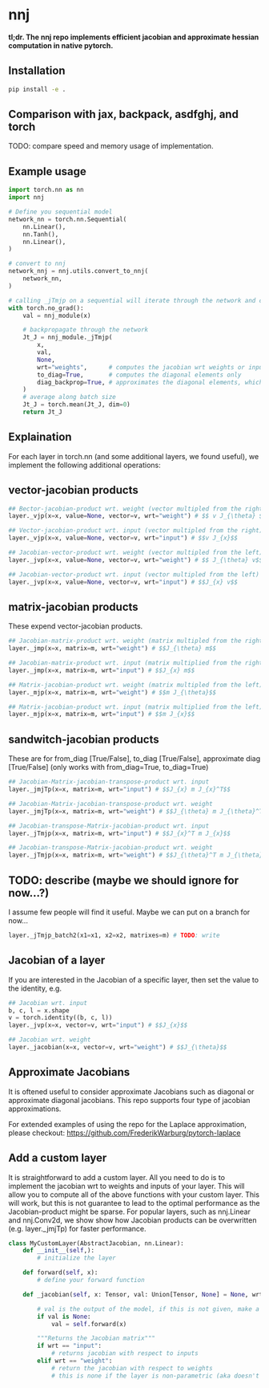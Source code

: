 # nnj

**tl;dr. The nnj repo implements efficient jacobian and approximate hessian computation in native pytorch.**

## Installation

```bash
pip install -e .
```

## Comparison with jax, backpack, asdfghj, and torch

TODO: compare speed and memory usage of implementation.

## Example usage

```python
import torch.nn as nn
import nnj

# Define you sequential model
network_nn = torch.nn.Sequential(
    nn.Linear(),
    nn.Tanh(),
    nn.Linear(),
)

# convert to nnj
network_nnj = nnj.utils.convert_to_nnj(
    network_nn,
)

# calling _jTmjp on a sequential will iterate through the network and compute jacobian-tranposed matrix jacobian product (e.g. Generalized-Gauss Newton approximation of the hessian) of the nnj network. 
with torch.no_grad():
    val = nnj_module(x)

    # backpropagate through the network
    Jt_J = nnj_module._jTmjp(
        x, 
        val,
        None,
        wrt="weights",      # computes the jacobian wrt weights or inputs
        to_diag=True,       # computes the diagonal elements only
        diag_backprop=True, # approximates the diagonal elements, which speeds up the computations
    )
    # average along batch size
    Jt_J = torch.mean(Jt_J, dim=0)
    return Jt_J
```

## Explaination

For each layer in torch.nn (and some additional layers, we found useful), we implement the following additional operations:


## vector-jacobian products
```python
## Bector-jacobian-product wrt. weight (vector multipled from the right)
layer._vjp(x=x, value=None, vector=v, wrt="weight") # $$ v J_{\theta} $$

## Vector-jacobian-product wrt. input (vector multipled from the right)
layer._vjp(x=x, value=None, vector=v, wrt="input") # $$v J_{x}$$

## Jacobian-vector-product wrt. weight (vector multipled from the left)
layer._jvp(x=x, value=None, vector=v, wrt="weight") # $$ J_{\theta} v$$

## Jacobian-vector-product wrt. input (vector multipled from the left)
layer._jvp(x=x, value=None, vector=v, wrt="input") # $$J_{x} v$$
```

## matrix-jacobian products
These expend vector-jacobian products.
```python
## Jacobian-matrix-product wrt. weight (matrix multipled from the right)
layer._jmp(x=x, matrix=m, wrt="weight") # $$J_{\theta} m$$

## Jacobian-matrix-product wrt. input (matrix multiplied from the right)
layer._jmp(x=x, matrix=m, wrt="input") # $$J_{x} m$$

## Matrix-jacobian-product wrt. weight (matrix multipled from the left)
layer._mjp(x=x, matrix=m, wrt="weight") # $$m J_{\theta}$$

## Matrix-jacobian-product wrt. input (matrix multiplied from the left)
layer._mjp(x=x, matrix=m, wrt="input") # $$m J_{x}$$
```

## sandwitch-jacobian products
These are for from_diag [True/False], to_diag [True/False], approximate diag [True/False] (only works with from_diag=True, to_diag=True)
```python
## Jacobian-Matrix-jacobian-transpose-product wrt. input 
layer._jmjTp(x=x, matrix=m, wrt="input") # $$J_{x} m J_{x}^T$$

## Jacobian-Matrix-jacobian-transpose-product wrt. weight 
layer._jmjTp(x=x, matrix=m, wrt="weight") # $$J_{\theta} m J_{\theta}^T$$

## Jacobian-transpose-Matrix-jacobian-product wrt. input 
layer._jTmjp(x=x, matrix=m, wrt="input") # $$J_{x}^T m J_{x}$$

## Jacobian-transpose-Matrix-jacobian-product wrt. weight 
layer._jTmjp(x=x, matrix=m, wrt="weight") # $$J_{\theta}^T m J_{\theta}$$
```

## TODO: describe (maybe we should ignore for now...?)
I assume few people will find it useful. Maybe we can put on a branch for now...
```python
layer._jTmjp_batch2(x1=x1, x2=x2, matrixes=m) # TODO: write
```

## Jacobian of a layer
If you are interested in the Jacobian of a specific layer, then set the value to the identity, e.g. 

```python
## Jacobian wrt. input
b, c, l = x.shape
v = torch.identity((b, c, l))
layer._jvp(x=x, vector=v, wrt="input") # $$J_{x}$$

## Jacobian wrt. weight
layer._jacobian(x=x, vector=v, wrt="weight") # $$J_{\theta}$$
```

## Approximate Jacobians

It is oftened useful to consider approximate Jacobians such as diagonal or approximate diagonal jacobians. This repo supports four type of jacobian approximations. 




For extended examples of using the repo for the Laplace approximation, please checkout: https://github.com/FrederikWarburg/pytorch-laplace

## Add a custom layer

It is straightforward to add a custom layer. All you need to do is to implement the jacobian wrt to weights and inputs of your layer. This will allow you to compute all of the above functions with your custom layer. This will work, but this is not guarantee to lead to the optimal performance as the Jacobian-product might be sparse. For popular layers, such as nnj.Linear and nnj.Conv2d, we show show how Jacobian products can be overwritten (e.g. layer._jmjTp) for faster performance. 

```python
class MyCustomLayer(AbstractJacobian, nn.Linear):
    def __init__(self,):
        # initialize the layer

    def forward(self, x):
        # define your forward function

    def _jacobian(self, x: Tensor, val: Union[Tensor, None] = None, wrt: str = "input") -> Tensor:

        # val is the output of the model, if this is not given, make a forward pass
        if val is None:
            val = self.forward(x)

        """Returns the Jacobian matrix"""
        if wrt == "input":            
            # returns jacobian with respect to inputs
        elif wrt == "weight":
            # return the jacobian with respect to weights
            # this is none if the layer is non-parametric (aka doesn't have learnable weights)
```

